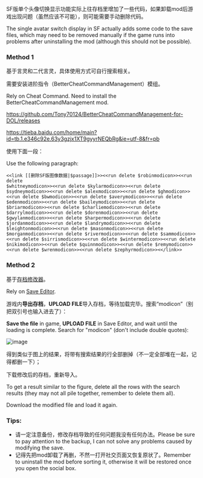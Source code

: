 SF版单个头像切换显示功能实际上往存档里增加了一些代码，如果卸载mod后游戏出现问题（虽然应该不可能），则可能需要手动删除代码。

The single avatar switch display in SF actually adds some code to the save files, which may need to be removed manually if the game runs into problems after uninstalling the mod (although this should not be possible).

### Method 1

基于言灵和二代言灵，具体使用方式可自行搜索相关。

需要安装进阶指令（BetterCheatCommandManagement）模组。

Rely on Cheat Command. Need to install the BetterCheatCommandManagement mod.

https://github.com/Tony70124/BetterCheatCommandManagement-for-DOL/releases 

https://tieba.baidu.com/home/main?id=tb.1.e346c92e.63y3gzjx1XT9gyyrNEQbRg&ie=utf-8&fr=pb 

使用下面一段：

Use the following paragraph:

```
<<link [[删除SF版图像数据|$passage]]>><<run delete $robinmodicon>><<run delete 
$whitneymodicon>><<run delete $kylarmodicon>><<run delete $sydneymodicon>><<run delete $alexmodicon>><<run delete $ghmodicon>><<run delete $bwmodicon>><<run delete $averymodicon>><<run delete $edenmodicon>><<run delete $baileymodicon>><<run delete $briarmodicon>><<run delete $charliemodicon>><<run delete $darrylmodicon>><<run delete $dorenmodicon>><<run delete $gwylanmodicon>><<run delete $harpermodicon>><<run delete $jordanmodicon>><<run delete $landrymodicon>><<run delete $leightonmodicon>><<run delete $masonmodicon>><<run delete $morganmodicon>><<run delete $rivermodicon>><<run delete $sammodicon>><<run delete $sirrismodicon>><<run delete $wintermodicon>><<run delete $nikimodicon>><<run delete $quinnmodicon>><<run delete $remymodicon>><<run delete $wrenmodicon>><<run delete $zephyrmodicon>><</link>>
```


### Method 2

基于[存档修改器](https://www.saveeditonline.com/)。

Rely on [Save Editor](https://www.saveeditonline.com/).

游戏内**导出存档**，**UPLOAD FILE**导入存档，等待加载完毕。搜索“modicon”（别把双引号也输入进去了）：

**Save the file** in game, **UPLOAD FILE** in Save Editor, and wait until the loading is complete. Search for "modicon" (don't include double quotes):

![image](https://github.com/Eudemonism00/DOL-npc-avatars-mod/assets/152267917/1d6f4918-84f3-4175-ae43-d6e747a3a75c)

得到类似于图上的结果，将带有搜索结果的行全部删掉（不一定全部堆在一起，记得都删一下）；

下载修改后的存档，重新导入。

To get a result similar to the figure, delete all the rows with the search results (they may not all pile together, remember to delete them all).

Download the modified file and load it again.


### Tips:

- 请一定注意备份，修改存档导致的任何问题我没有任何办法。Please be sure to pay attention to the backup, I can not solve any problems caused by modifying the save.
- 记得先把mod卸载了再删，不然一打开社交页面又恢复原状了。Remember to uninstall the mod before sorting it, otherwise it will be restored once you open the social box.
